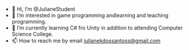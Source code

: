 - 👋 Hi, I’m @JulianeStudent
- 👀 I’m interested in game programming andlearning and teaching programming.
- 🌱 I’m currently learning C# fro Unity in addition to attending Computer Science College.
- 📫 How to reach me by email julianekdossantoss@gmail.com

<!---
JulianeStudent/JulianeStudent is a ✨ special ✨ repository because its `README.md` (this file) appears on your GitHub profile.
You can click the Preview link to take a look at your changes.
--->
